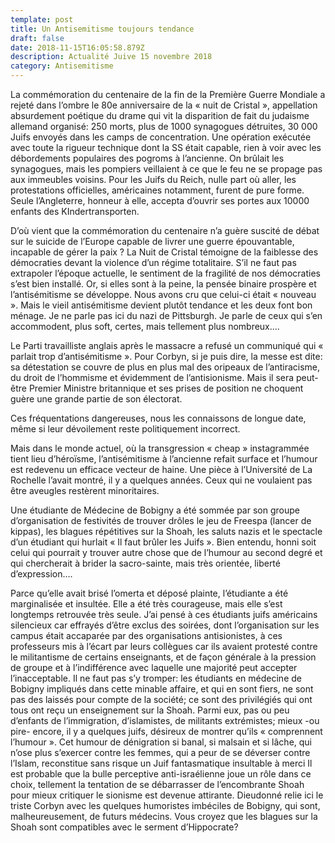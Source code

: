 ```yaml
---
template: post
title: Un Antisemitisme toujours tendance
draft: false
date: 2018-11-15T16:05:58.879Z
description: Actualité Juive 15 novembre 2018
category: Antisemitisme
---
```

La commémoration du centenaire de la fin de la Première Guerre Mondiale a rejeté dans l’ombre le 80e anniversaire de  la « nuit de Cristal », appellation absurdement poétique du drame qui vit la disparition de fait du judaisme allemand organisé: 250 morts, plus de 1000 synagogues détruites, 30 000 Juifs envoyés dans les camps de concentration. Une opération exécutée avec toute la rigueur technique dont la SS était capable, rien à voir avec les débordements populaires des pogroms à l’ancienne. On brûlait les synagogues, mais les pompiers veillaient à ce que le feu ne se propage pas aux immeubles voisins. Pour les Juifs du Reich, nulle part où aller, les protestations officielles, américaines notamment, furent de pure forme. Seule l’Angleterre, honneur à elle, accepta d’ouvrir ses portes aux 10000 enfants des KIndertransporten. 



D’où vient que la commémoration du centenaire n’a guère suscité de débat sur le suicide de l’Europe capable de livrer une guerre épouvantable, incapable de gérer la paix ? La Nuit de Cristal témoigne de la faiblesse des démocraties devant la violence d’un régime totalitaire. S’il ne faut pas extrapoler l’époque actuelle, le sentiment de la fragilité de nos démocraties s’est bien installé. Or, si elles sont à la peine, la pensée binaire prospère et l’antisémitisme se développe. Nous avons cru que celui-ci était « nouveau ». Mais le vieil antisémitisme devient plutôt tendance et les deux font bon ménage. Je ne parle pas ici du nazi de Pittsburgh. Je parle de ceux qui s’en accommodent, plus soft, certes, mais tellement   plus nombreux….



Le Parti travailliste anglais après le massacre a refusé un communiqué qui « parlait trop d’antisémitisme ». Pour Corbyn, si je puis dire, la messe est dite: sa détestation se couvre de plus en plus mal des oripeaux de l’antiracisme, du droit de l’hommisme et évidemment de l’antisionisme. Mais il sera peut-être Premier Ministre britannique et ses prises de position ne choquent guère une grande partie de son électorat. 



Ces fréquentations dangereuses, nous les connaissons de longue date, même si leur dévoilement reste politiquement incorrect. 



Mais dans le monde actuel, où la transgression « cheap » instagrammée tient lieu d’héroïsme, l’antisémitisme à l’ancienne refait surface et l’humour est redevenu un efficace vecteur de haine. Une pièce à l’Université de La Rochelle l’avait montré, il y a quelques années. Ceux qui ne voulaient pas être aveugles restèrent minoritaires.



Une étudiante de Médecine de Bobigny a été sommée par son groupe d’organisation de festivités de trouver drôles le jeu de Freespa (lancer de kippas), les blagues répétitives sur la Shoah, les saluts nazis et le spectacle d’un étudiant  qui hurlait « Il faut brûler les Juifs ». Bien entendu, honni soit celui qui pourrait y trouver autre chose que de l’humour au second degré et qui chercherait à brider la sacro-sainte, mais très orientée, liberté d’expression….



Parce qu’elle avait brisé l’omerta et déposé plainte, l’étudiante a été marginalisée et insultée. Elle a été très courageuse, mais elle s’est longtemps retrouvée très seule. J’ai pensé à ces étudiants juifs américains silencieux car effrayés  d’être exclus des soirées, dont l’organisation sur les campus était accaparée par des organisations antisionistes, à ces professeurs mis à l’écart par leurs collègues  car ils avaient protesté contre le militantisme de certains enseignants, et de façon générale à la pression de groupe et à l’indifférence avec laquelle une majorité peut accepter l’inacceptable. Il ne faut pas s’y tromper: les étudiants en médecine de Bobigny impliqués dans cette minable affaire, et qui en sont fiers, ne sont pas des laissés pour compte de la société; ce sont des privilégiés qui ont tous ont reçu un enseignement sur la Shoah. Parmi eux, pas ou peu d’enfants de l’immigration, d’islamistes, de militants extrémistes; mieux -ou pire- encore, il y a quelques juifs, désireux de montrer  qu’ils « comprennent l’humour ».  Cet humour de dénigration  si banal, si malsain et si lâche, qui n’ose plus s’exercer contre les femmes, qui a peur de se déverser contre l’Islam, reconstitue sans risque un Juif fantasmatique insultable à merci  Il est probable que la bulle perceptive anti-israélienne joue un rôle dans ce choix, tellement la tentation de se débarrasser de l’encombrante Shoah pour mieux critiquer le sionisme est devenue  attirante. Dieudonné relie ici le triste Corbyn avec les quelques humoristes imbéciles de Bobigny, qui sont, malheureusement, de futurs médecins. Vous croyez que les blagues sur la Shoah sont compatibles avec le serment d’Hippocrate?

